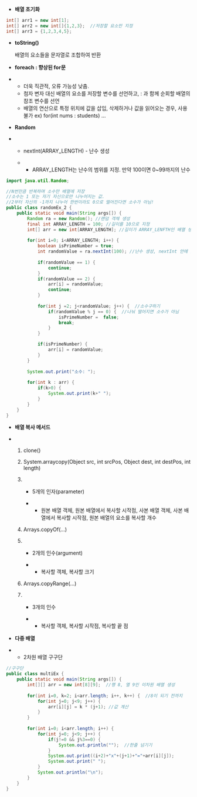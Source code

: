 - **배열 초기화**

```java
int[] arr1 = new int[1];
int[] arr2 = new int[]{1,2,3};  //저장할 요소만 지정
int[] arr3 = {1,2,3,4,5};   
```



- **toString()**

   배열의 요소들을 문자열로 조합하여 반환


- **foreach : 향상된 for문**

- - 더욱 직관적, 오류 가능성 낮춤.
  - 첨자 변자 대신 배열의 요소를 저장할 변수를 선언하고, : 과 함께 순회할 배열의 참조 변수를 선언
  - 배열의 연산으로 특정 위치에 값을 삽입, 삭제하거나 값을 읽어오는 경우, 사용 불가
    ex) for(int nums : students)  ...

- **Random**

- - nextInt(ARRAY_LENGTH) - 난수 생성

  - - ARRAY_LENGTH는 난수의 범위를 지정. 만약 100이면 0~99까지의 난수



```java
import java.util.Random; 

//N번만큼 반복하며 소수만 배열에 저장 
//소수는 1 또는 자기 자신으로만 나누어지는 값. 
//2부터 자신의 -1까지 나누어 한번이라도 0으로 떨어진다면 소수가 아님! 
public class randomEx_2 { 
    public static void main(String args[]) {
        Random ra = new Random(); //랜덤 객체 생성 
        final int ARRAY_LENGTH = 100; //길이를 10으로 지정 
        int[] arr = new int[ARRAY_LENGTH]; //길이가 ARRAY_LENFTH인 배열 생성
        
        for(int i=0; i<ARRAY_LENGTH; i++) { 
            boolean isPrimeNumber = true; 
            int randomValue = ra.nextInt(100); //난수 생성, nextInt 안에 있는 값은 난수의 범위를 지정. 
            
            if(randomValue == 1) { 
                continue; 
            } 
            if(randomValue == 2) { 
                arr[i] = randomValue; 
                continue; 
            } 
            
            for(int j =2; j<randomValue; j++) {  //소수구하기
                if(randomValue % j == 0) {  //나눠 떨어지면 소수가 아님
                    isPrimeNumber =  false; 
                    break; 
                } 
            } 

            if(isPrimeNumber) { 
                arr[i] = randomValue; 
            } 
        } 
        
        System.out.print("소수: "); 
       
        for(int k : arr) { 
            if(k>0) { 
                System.out.print(k+" "); 
            } 
        } 
    } 
}
```



- **배열 복사 메서드**

- 1. clone()

  2. System.arraycopy(Object src, int srcPos, Object dest, int destPos, int length)

  3. - 5개의 인자(parameter)

     - - 원본 배열 객체, 원본 배열에서 복사할 시작점, 사본 배열 객체, 사본 배열에서 복사할 시작점, 원본 배열의 요소를 복사할 개수

  4. Arrays.copyOf(...)

  5. - 2개의 인수(argument)

     - - 복사할 객체, 복사할 크기

  6. Arrays.copyRange(...)

  7. - 3개의 인수

     - - 복사할 객체, 복사할 시작점, 복사할 끝 점

- **다중 배열**

- - 2차원 배열 구구단



```java
//구구단 
public class multiEx { 
    public static void main(String args[]) { 
        int[][] arr = new int[8][9];  //행 8, 열 9인 이차원 배열 생성
 
        for(int i=0, k=2; i<arr.length; i++, k++) {  //8이 되기 전까지  
            for(int j=0; j<9; j++) { 
                arr[i][j] = k * (j+1); //값 계산 
            } 
        } 
        
        for(int i=0; i<arr.length; i++) { 
            for(int j=0; j<9; j++) { 
                if(j!=0 && j%3==0) { 
                    System.out.println("");  //한줄 넘기기 
                } 
                System.out.print((i+2)+"x"+(j+1)+"="+arr[i][j]); 
                System.out.print(" "); 
            } 
            System.out.println("\n"); 
        } 
    } 
}
```




